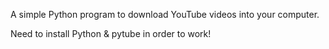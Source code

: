A simple Python program to download YouTube videos into your computer.

Need to install Python & pytube in order to work!

